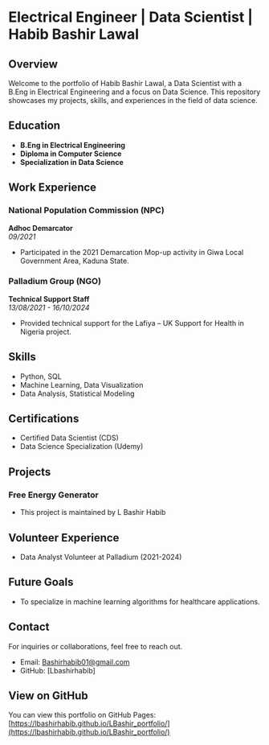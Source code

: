 # Electrical Engineer | Data Scientist | Habib Bashir Lawal

## Overview

Welcome to the portfolio of Habib Bashir Lawal, a Data Scientist with a B.Eng in Electrical Engineering and a focus on Data Science. This repository showcases my projects, skills, and experiences in the field of data science.

## Education

- **B.Eng in Electrical Engineering**
- **Diploma in Computer Science**
- **Specialization in Data Science**

## Work Experience

### National Population Commission (NPC)
**Adhoc Demarcator**  
*09/2021*  
- Participated in the 2021 Demarcation Mop-up activity in Giwa Local Government Area, Kaduna State.

### Palladium Group (NGO)
**Technical Support Staff**  
*13/08/2021 - 16/10/2024*  
- Provided technical support for the Lafiya – UK Support for Health in Nigeria project.

## Skills

- Python, SQL
- Machine Learning, Data Visualization
- Data Analysis, Statistical Modeling

## Certifications

- Certified Data Scientist (CDS)
- Data Science Specialization (Udemy)

## Projects

### Free Energy Generator
- This project is maintained by L Bashir Habib


## Volunteer Experience

- Data Analyst Volunteer at Palladium (2021-2024)

## Future Goals

- To specialize in machine learning algorithms for healthcare applications.

## Contact

For inquiries or collaborations, feel free to reach out.

- Email: [Bashirhabib01@gmail.com](mailto:Bashirhabib01@gmail.com)
- GitHub: [Lbashirhabib]
## View on GitHub

You can view this portfolio on GitHub Pages: [https://lbashirhabib.github.io/LBashir_portfolio/](https://lbashirhabib.github.io/LBashir_portfolio/)

